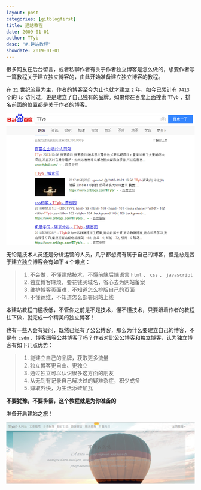 ```yaml
---
layout: post
categories: [gitblogfirst]
title: 建站教程
date: 2009-01-01
author: TTyb
desc: "#.建站教程"
showdate: 2019-01-01
---
```


很多网友在后台留言，或者私聊作者有关于作者独立博客是怎么做的，想要作者写一篇教程关于建立独立博客的，由此开始准备建立独立博客的教程。

在 `21` 世纪流量为主，作者的博客至今为止也就才建立 `2` 年，如今已累计有 `7413` 个的 `ip` 访问过，更是建立了自己独有的品牌。如果你在百度上面搜索 `TTyb` ，排名前面的位置都是关于作者的博客。

<p style="text-align:center"><img src="/img/gitblog/20181231095458.png" class="img-responsive" style="display: block; margin-right: auto; margin-left: auto;"></p>

无论是技术人员还是分析运营的人员，几乎都想拥有属于自己的博客，但是总是苦于建立独立博客会有如下 `4` 个难点：

>1. 不会做，不懂建站技术，不懂前端后端语言 `html` 、 `css` 、 `javascript`
>2. 独立博客麻烦，要花钱买域名，省心去为网站备案
>3. 维护博客页面难，不知道怎么排版自己的页面
>4. 不懂运维，不知道怎么部署网站上线

本建站教程门槛极低，不管你之前是不是技术，懂不懂技术，只要跟着作者的教程往下做，就完成一个精美的独立博客！

也有一些人会有疑问，既然已经有了公公博客，那么为什么要建立自己的博客，不是有 `csdn` 、博客园等公共博客了吗？作者对比公公博客和独立博客，认为独立博客有如下几点优势：

>1. 能建立自己的品牌，获取更多流量
>2. 独立博客更自由、更独立
>3. 通过独立可以认识很多这方面的朋友
>4. 从无到有记录自己解决过的疑难杂症，积少成多
>5. 赚取外快，为生活添砖加瓦

**不要犹豫，不要徘徊，这个教程就是为你准备的**

准备开启建站之旅！

<p style="text-align:center"><img src="/img/gitblog/20181231101038.png" class="img-responsive" style="display: block; margin-right: auto; margin-left: auto;"></p>